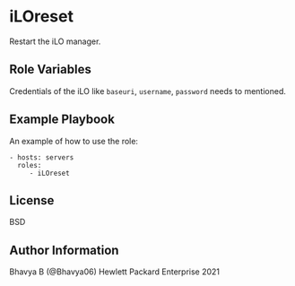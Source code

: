 iLOreset
=========

Restart the iLO manager.

Role Variables
--------------

Credentials of the iLO like `baseuri`, `username`, `password` needs to mentioned.

Example Playbook
----------------

An example of how to use the role: 

    - hosts: servers
      roles:
         - iLOreset

License
-------

BSD

Author Information
------------------

Bhavya B (@Bhavya06) Hewlett Packard Enterprise 2021 
